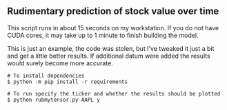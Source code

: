 Rudimentary prediction of stock value over time
---

This script runs in about 15 seconds on my workstation.  If you do not have CUDA cores, it may take
up to 1 minute to finish building the model.

This is just an example, the code was stolen, but I've tweaked it just a bit and get a little better
results.  If additional datum were added the results would surely become more accurate.

```
# To install dependencies
$ python -m pip install -r requirements

# To run specify the ticker and whether the results should be plotted
$ python rubmytensor.py AAPL y

```

